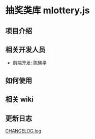 # 抽奖类库 mlottery.js

## 项目介绍

## 相关开发人员

- 前端开发: [陈晓平](mailto:chenxp@demo.cn)

## 如何使用

## 相关 wiki

## 更新日志

[CHANGELOG.log](./CHANGELOG.md)
